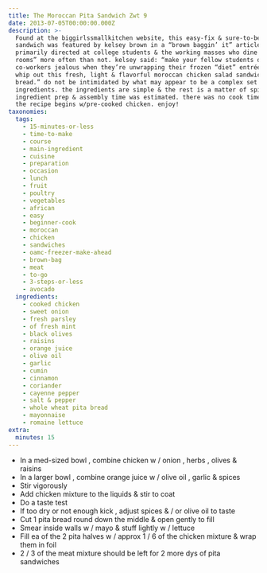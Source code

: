 ```yaml
---
title: The Moroccan Pita Sandwich Zwt 9
date: 2013-07-05T00:00:00.000Z
description: >-
  Found at the biggirlssmallkitchen website, this easy-fix & sure-to-be-tasty
  sandwich was featured by kelsey brown in a “brown baggin’ it” article
  primarily directed at college students & the working masses who dine in “break
  rooms” more often than not. kelsey said: “make your fellow students or
  co-workers jealous when they’re unwrapping their frozen “diet” entrées & you
  whip out this fresh, light & flavorful moroccan chicken salad sandwich in pita
  bread.” do not be intimidated by what may appear to be a complex set of
  ingredients. the ingredients are simple & the rest is a matter of spicing.
  ingredient prep & assembly time was estimated. there was no cook time since
  the recipe begins w/pre-cooked chicken. enjoy!
taxonomies:
  tags:
    - 15-minutes-or-less
    - time-to-make
    - course
    - main-ingredient
    - cuisine
    - preparation
    - occasion
    - lunch
    - fruit
    - poultry
    - vegetables
    - african
    - easy
    - beginner-cook
    - moroccan
    - chicken
    - sandwiches
    - oamc-freezer-make-ahead
    - brown-bag
    - meat
    - to-go
    - 3-steps-or-less
    - avocado
  ingredients:
    - cooked chicken
    - sweet onion
    - fresh parsley
    - of fresh mint
    - black olives
    - raisins
    - orange juice
    - olive oil
    - garlic
    - cumin
    - cinnamon
    - coriander
    - cayenne pepper
    - salt & pepper
    - whole wheat pita bread
    - mayonnaise
    - romaine lettuce
extra:
  minutes: 15
---
```

 - In a med-sized bowl , combine chicken w / onion , herbs , olives & raisins
 - In a larger bowl , combine orange juice w / olive oil , garlic & spices
 - Stir vigorously
 - Add chicken mixture to the liquids & stir to coat
 - Do a taste test
 - If too dry or not enough kick , adjust spices & / or olive oil to taste
 - Cut 1 pita bread round down the middle & open gently to fill
 - Smear inside walls w / mayo & stuff lightly w / lettuce
 - Fill ea of the 2 pita halves w / approx 1 / 6 of the chicken mixture & wrap them in foil
 - 2 / 3 of the meat mixture should be left for 2 more dys of pita sandwiches
